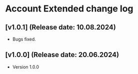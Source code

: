 <!DOCTYPE html>
<html lang="en">
<head></head>
<body>
    <h1>Account Extended change log</h1>
    <h2>[v1.0.1] (Release date: 10.08.2024)</h2>
    <p>
        <ul>
            <li>Bugs fixed.</li>
        </ul>
    </p>
    <h2>[v1.0.0] (Release date: 20.06.2024)</h2>
    <p>
        <ul>
            <li>Version 1.0.0</li>
        </ul>
    </p>
</body>
</html>
